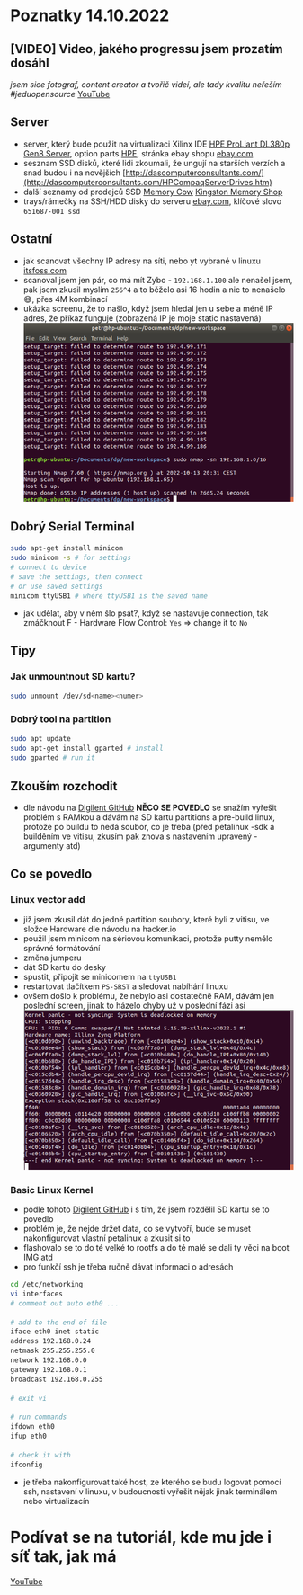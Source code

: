 # Poznatky 14.10.2022

## [VIDEO] Video, jakého progressu jsem prozatím dosáhl

_jsem sice fotograf, content creator a tvořič videí, ale tady kvalitu neřeším #jeduopensource_
[YouTube](https://www.youtube.com/watch?v=7kbF1W6h6RA)

## Server

- server, který bude použit na virtualizaci Xilinx IDE [HPE ProLiant DL380p Gen8 Server](https://support.hpe.com/hpesc/public/docDisplay?docId=emr_na-c03235277), option parts [HPE](https://support.hpe.com/hpesc/public/docDisplay?docId=c03235277&page=GUID-64B2BB3C-A468-403A-AB42-C91988DBBA4B.html), stránka ebay shopu [ebay.com](https://www.ebay.com/itm/115505547581)
- sesznam SSD disků, které lidi zkoumali, že ungují na starších verzích a snad budou i na novějších [http://dascomputerconsultants.com/](http://dascomputerconsultants.com/HPCompaqServerDrives.htm)
- další seznamy od prodejců SSD [Memory Cow](https://www.memorycow.co.uk/server/hp/proliant-dl-series/hp-proliant-dl380p-gen8-g8-server) [Kingston Memory Shop](https://www.kingstonmemoryshop.co.uk/server/hp/proliant-dl-series/hp-proliant-dl380p-gen8-g8-server)
- trays/rámečky na SSH/HDD disky do serveru [ebay.com](https://www.ebay.com/sch/i.html?_from=R40&_trksid=p2334524.m570.l1313&_nkw=651687-001+ssd&_sacat=0&LH_TitleDesc=0&_odkw=651687-001&_osacat=0), klíčové slovo `651687-001 ssd`

## Ostatní

- jak scanovat všechny IP adresy na síti, nebo yt vybrané v linuxu [itsfoss.com](https://itsfoss.com/how-to-find-what-devices-are-connected-to-network-in-ubuntu/)
- scanoval jsem jen pár, co má mít Zybo - `192.168.1.100` ale nenašel jsem, pak jsem zkusil myslím `256^4` a to běželo asi 16 hodin a nic to nenašelo 😅, přes 4M kombinací
- ukázka screenu, že to našlo, když jsem hledal jen u sebe a méně IP adres, že příkaz funguje (zobrazená IP je moje static nastavená)
  ![IP Scanning](/misc/scanned-ip.png)

## Dobrý Serial Terminal

```bash
sudo apt-get install minicom
sudo minicom -s # for settings
# connect to device
# save the settings, then connect
# or use saved settings
minicom ttyUSB1 # where ttyUSB1 is the saved name

```

- jak udělat, aby v něm šlo psát?, když se nastavuje connection, tak zmáčknout F - Hardware Flow Control: `Yes` => change it to `No`

## Tipy

### Jak unmountnout SD kartu?

```bash
sudo unmount /dev/sd<name><numer>
```

### Dobrý tool na partition

```bash
sudo apt update
sudo apt-get install gparted # install
sudo gparted # run it

```

## Zkouším rozchodit

- dle návodu na [Digilent GitHub](https://github.com/Digilent/Petalinux-Zybo) **NĚCO SE POVEDLO** se snažím vyřešit problém s RAMkou a dávám na SD kartu partitions a pre-build linux, protože po buildu to nedá soubor, co je třeba (před petalinux -sdk a builděním ve vitisu, zkusím pak znova s nastavením upravený - argumenty atd)

## Co se povedlo

### Linux vector add

- již jsem zkusil dát do jedné partition soubory, které byli z vitisu, ve složce Hardware dle návodu na hacker.io
- použil jsem minicom na sériovou komunikaci, protože putty nemělo správné formátování
- změna jumperu
- dát SD kartu do desky
- spustit, připojit se minicomem na `ttyUSB1`
- restartovat tlačítkem `PS-SRST` a sledovat nabíhání linuxu
- ovšem došlo k problému, že nebylo asi dostatečně RAM, dávám jen poslední screen, jinak to házelo chyby už v poslední fázi asi
  ![Kernel Panic](/misc/kernel-panic.png)

### Basic Linux Kernel

- podle tohoto [Digilent GitHub](https://github.com/Digilent/Petalinux-Zybo) i s tím, že jsem rozdělil SD kartu se to povedlo
- problém je, že nejde držet data, co se vytvoří, bude se muset nakonfigurovat vlastní petalinux a zkusit si to
- flashovalo se to do té velké to rootfs a do té malé se dali ty věci na boot IMG atd
- pro funkčí ssh je třeba ručně dávat informaci o adresách

```bash
cd /etc/networking
vi interfaces
# comment out auto eth0 ...

# add to the end of file
iface eth0 inet static
address 192.168.0.24
netmask 255.255.255.0
network 192.168.0.0
gateway 192.168.0.1
broadcast 192.168.0.255

# exit vi

# run commands
ifdown eth0
ifup eth0

# check it with
ifconfig
```

- je třeba nakonfigurovat také host, ze kterého se budu logovat pomocí ssh, nastavení v linuxu, v budoucnosti vyřešit nějak jinak terminálem nebo virtualizacín

# Podívat se na tutoriál, kde mu jde i síť tak, jak má

[YouTube](https://www.youtube.com/watch?v=FMCfn0zwhaQ)
